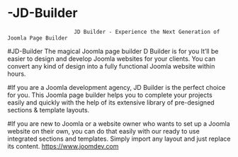 # -JD-Builder

                         JD Builder - Experience the Next Generation of Joomla Page Builder
                         
 #JD-Builder The magical Joomla page builder D Builder is for you It’ll be easier to design and develop Joomla websites for your clients. You can convert any kind of design into a fully functional Joomla website within hours.
 
 
 #If you are a Joomla development agency, JD Builder is the perfect choice for you. This Joomla page builder helps you to complete your projects easily and quickly with the help of its extensive library of pre-designed sections & template layouts.
 
 
 #If you are new to Joomla or a website owner who wants to set up a Joomla website on their own, you can do that easily with our ready to use integrated sections and templates. Simply import any layout and just replace its content.
 https://www.joomdev.com
